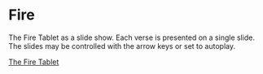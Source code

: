 # Fire

The Fire Tablet as a slide show. Each verse is presented on a single slide.
The slides may be controlled with the arrow keys or set to autoplay.

[The Fire Tablet](https://www.bahai.org/library/authoritative-texts/prayers/bahai-prayers/5#814641272)
